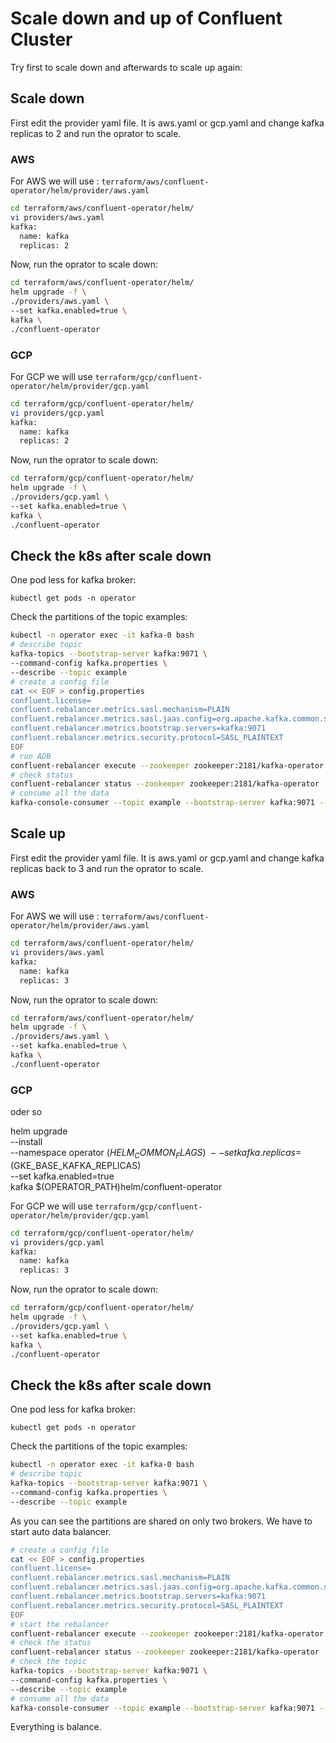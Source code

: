 # Scale down and up of Confluent Cluster

Try first to scale down and afterwards to scale up again:

## Scale down

First edit the provider yaml file. It is aws.yaml or gcp.yaml and change kafka replicas to 2 and run the oprator to scale.

### AWS
For AWS we will use : `terraform/aws/confluent-operator/helm/provider/aws.yaml`
```bash
cd terraform/aws/confluent-operator/helm/
vi providers/aws.yaml
kafka:
  name: kafka
  replicas: 2
```
Now, run the oprator to scale down:
```bash
cd terraform/aws/confluent-operator/helm/
helm upgrade -f \
./providers/aws.yaml \
--set kafka.enabled=true \
kafka \
./confluent-operator
```

### GCP
For GCP we will use `terraform/gcp/confluent-operator/helm/provider/gcp.yaml`
```bash
cd terraform/gcp/confluent-operator/helm/
vi providers/gcp.yaml
kafka:
  name: kafka
  replicas: 2
```
Now, run the oprator to scale down:
```bash
cd terraform/gcp/confluent-operator/helm/
helm upgrade -f \
./providers/gcp.yaml \
--set kafka.enabled=true \
kafka \
./confluent-operator
```
## Check the k8s after scale down

One pod less for kafka broker:
```
kubectl get pods -n operator
```
Check the partitions of the topic examples:
```bash
kubectl -n operator exec -it kafka-0 bash
# describe topic
kafka-topics --bootstrap-server kafka:9071 \
--command-config kafka.properties \
--describe --topic example
# create a config file
cat << EOF > config.properties
confluent.license=
confluent.rebalancer.metrics.sasl.mechanism=PLAIN
confluent.rebalancer.metrics.sasl.jaas.config=org.apache.kafka.common.security.plain.PlainLoginModule required username="test" password="test123";
confluent.rebalancer.metrics.bootstrap.servers=kafka:9071
confluent.rebalancer.metrics.security.protocol=SASL_PLAINTEXT
EOF
# run ADB 
confluent-rebalancer execute --zookeeper zookeeper:2181/kafka-operator --metrics-bootstrap-server kafka:9071 --throttle 10000000 --verbose --config-file config.properties --remove-broker-ids 2
# check status
confluent-rebalancer status --zookeeper zookeeper:2181/kafka-operator
# consume all the data
kafka-console-consumer --topic example --bootstrap-server kafka:9071 --consumer.config kafka.properties --from-beginning
```

## Scale up
First edit the provider yaml file. It is aws.yaml or gcp.yaml and change kafka replicas back to 3 and run the oprator to scale.

### AWS
For AWS we will use : `terraform/aws/confluent-operator/helm/provider/aws.yaml`
```bash
cd terraform/aws/confluent-operator/helm/
vi providers/aws.yaml
kafka:
  name: kafka
  replicas: 3
```
Now, run the oprator to scale down:
```bash
cd terraform/aws/confluent-operator/helm/
helm upgrade -f \
./providers/aws.yaml \
--set kafka.enabled=true \
kafka \
./confluent-operator
```

### GCP

oder so

helm upgrade \
    --install \
    --namespace operator $(HELM_COMMON_FLAGS) \
    --set kafka.replicas=$(GKE_BASE_KAFKA_REPLICAS) \
    --set kafka.enabled=true \
    kafka $(OPERATOR_PATH)helm/confluent-operator


For GCP we will use `terraform/gcp/confluent-operator/helm/provider/gcp.yaml`
```bash
cd terraform/gcp/confluent-operator/helm/
vi providers/gcp.yaml
kafka:
  name: kafka
  replicas: 3
```
Now, run the oprator to scale down:
```bash
cd terraform/gcp/confluent-operator/helm/
helm upgrade -f \
./providers/gcp.yaml \
--set kafka.enabled=true \
kafka \
./confluent-operator
```
## Check the k8s after scale down

One pod less for kafka broker:
```
kubectl get pods -n operator
```
Check the partitions of the topic examples:
```bash
kubectl -n operator exec -it kafka-0 bash
# describe topic
kafka-topics --bootstrap-server kafka:9071 \
--command-config kafka.properties \
--describe --topic example
```
As you can see the partitions are shared on only two brokers. We have to start auto data balancer.
```bash
# create a config file
cat << EOF > config.properties
confluent.license=
confluent.rebalancer.metrics.sasl.mechanism=PLAIN
confluent.rebalancer.metrics.sasl.jaas.config=org.apache.kafka.common.security.plain.PlainLoginModule required username="test" password="test123";
confluent.rebalancer.metrics.bootstrap.servers=kafka:9071
confluent.rebalancer.metrics.security.protocol=SASL_PLAINTEXT
EOF
# start the rebalancer
confluent-rebalancer execute --zookeeper zookeeper:2181/kafka-operator --metrics-bootstrap-server kafka:9071 --throttle 10000000 --verbose --config-file config.properties 
# check the status 
confluent-rebalancer status --zookeeper zookeeper:2181/kafka-operator
# check the topic
kafka-topics --bootstrap-server kafka:9071 \
--command-config kafka.properties \
--describe --topic example
# consume all the data
kafka-console-consumer --topic example --bootstrap-server kafka:9071 --consumer.config kafka.properties --from-beginning
```
Everything is balance.